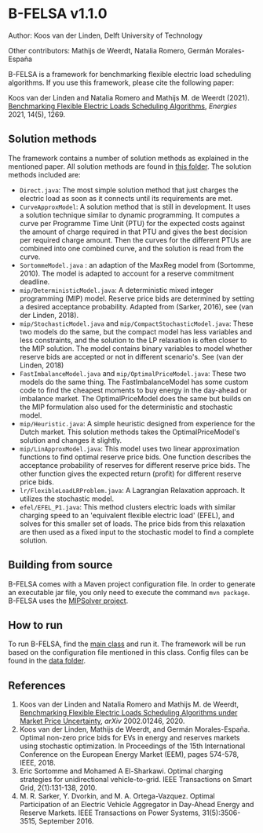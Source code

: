 # B-FELSA v1.1.0 #
Author: Koos van der Linden, 
Delft University of Technology   

Other contributors: Mathijs de Weerdt, Natalia Romero, Germán Morales-España

B-FELSA is a framework for benchmarking flexible electric load scheduling algorithms.
If you use this framework, please cite the following paper:

Koos van der Linden and Natalia Romero and Mathijs M. de Weerdt (2021). [Benchmarking Flexible Electric Loads Scheduling Algorithms](https://doi.org/10.3390/en14051269), _Energies_ 2021, 14(5), 1269.

## Solution methods ##
The framework contains a number of solution methods as explained in the mentioned paper. All solution methods are found in [this folder](src/main/java/nl/tudelft/alg/fcc/solution). The solution methods included are:
* `Direct.java`: The most simple solution method that just charges the electric load as soon as it connects until its requirements are met.
* `CurveApproxModel`: A solution method that is still in development. It uses a solution technique similar to dynamic programming. It computes a curve per Programme Time Unit (PTU) for the expected costs against the amount of charge required in that PTU and gives the best decision per required charge amount. Then the curves for the different PTUs are combined into one combined curve, and the solution is read from the curve.
* `SortommeModel.java` : an adaption of the MaxReg model from (Sortomme, 2010). The model is adapted to account for a reserve commitment deadline.
* `mip/DeterministicModel.java`: A deterministic mixed integer programming (MIP) model. Reserve price bids are determined by setting a desired acceptance probability. Adapted from (Sarker, 2016), see (van der Linden, 2018).
* `mip/StochasticModel.java` and `mip/CompactStochasticModel.java`: These two models do the same, but the compact model has less variables and less constraints, and the solution to the LP relaxation is often closer to the MIP solution. The model contains binary variables to model whether reserve bids are accepted or not in different scenario's. See (van der Linden, 2018)
* `FastImbalanceModel.java` and `mip/OptimalPriceModel.java`: These two models do the same thing. The FastImbalanceModel has some custom code to find the cheapest moments to buy energy in the day-ahead or imbalance market. The OptimalPriceModel does the same but builds on the MIP formulation also used for the deterministic and stochastic model.
* `mip/Heuristic.java`: A simple heuristic designed from experience for the Dutch market. This solution methods takes the OptimalPriceModel's solution and changes it slightly.
* `mip/LinApproxModel.java`: This model uses two linear approximation functions to find optimal reserve price bids. One function describes the acceptance probability of reserves for different reserve price bids. The other function gives the expected return (profit) for different reserve price bids.
* `lr/FlexibleLoadLRProblem.java`: A Lagrangian Relaxation approach. It utilizes the stochastic model.
* `efel/EFEL_P1.java`: This method clusters electric loads with similar charging speed to an 'equivalent flexible electric load' (EFEL), and solves for this smaller set of loads. The price bids from this relaxation are then used as a fixed input to the stochastic model to find a complete solution.

## Building from source ##
B-FELSA comes with a Maven project configuration file. In order to generate an executable jar file, you only need to execute the command `mvn package`.
B-FELSA uses the [MIPSolver project](https://github.com/AlgTUDelft/mipsolver). 

## How to run ##
To run B-FELSA, find the [main class](src/main/java/nl/tudelft/alg/fcc/main/App.java) and run it. The framework will be run based on the configuration file mentioned in this class. Config files can be found in the [data folder](data).

## References ##
1. Koos van der Linden and Natalia Romero and Mathijs M. de Weerdt, [Benchmarking Flexible Electric Loads Scheduling Algorithms under Market Price Uncertainty](https://arxiv.org/abs/2002.01246), _arXiv_ 2002.01246, 2020.
2. Koos van der Linden, Mathijs de Weerdt, and Germán Morales-España. Optimal non-zero price bids for EVs in energy and reserves markets using stochastic optimization. In Proceedings of the 15th International Conference on the European Energy Market (EEM), pages 574-578, IEEE, 2018.
3. Eric Sortomme and Mohamed A El-Sharkawi. Optimal charging strategies for unidirectional vehicle-to-grid. IEEE Transactions on Smart Grid, 2(1):131-138, 2010.
4. M. R. Sarker, Y. Dvorkin, and M. A. Ortega-Vazquez. Optimal Participation of an Electric Vehicle Aggregator in Day-Ahead Energy and Reserve Markets. IEEE Transactions on Power Systems, 31(5):3506-3515, September 2016.
